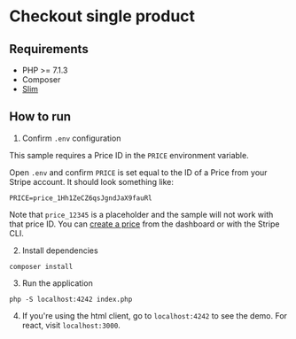 # Checkout single product

## Requirements
* PHP >= 7.1.3
* Composer
* [Slim](http://www.slimframework.com/)

## How to run

1. Confirm `.env` configuration

This sample requires a Price ID in the `PRICE` environment variable.

Open `.env` and confirm `PRICE` is set equal to the ID of a Price from your
Stripe account. It should look something like:

```
PRICE=price_1Hh1ZeCZ6qsJgndJaX9fauRl
```

Note that `price_12345` is a placeholder and the sample will not work with that
price ID. You can [create a price](https://stripe.com/docs/api/prices/create)
from the dashboard or with the Stripe CLI.

2. Install dependencies

```
composer install
```

3. Run the application

```
php -S localhost:4242 index.php
```

4. If you're using the html client, go to `localhost:4242` to see the demo. For
   react, visit `localhost:3000`.
